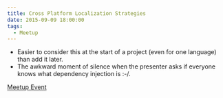 ```yaml
---
title: Cross Platform Localization Strategies
date: 2015-09-09 18:00:00
tags:
  - Meetup
---
```

- Easier to consider this at the start of a project (even for one language) than add it later.
- The awkward moment of silence when the presenter asks if everyone knows what dependency injection is :-/.

[Meetup Event](http://www.meetup.com/CTTDNUG/events/223674975/)